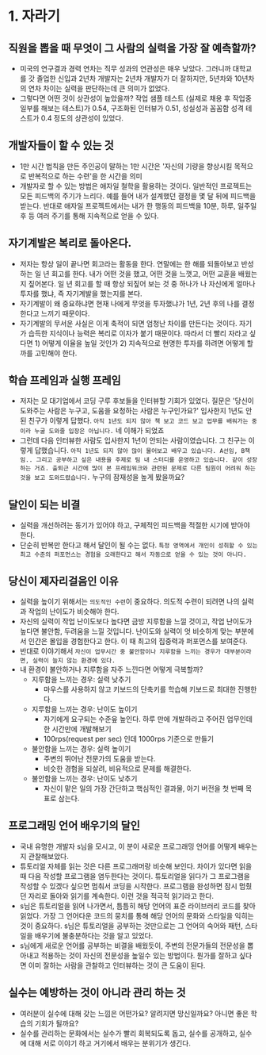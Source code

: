 # 1. 자라기
## 직원을 뽑을 때 무엇이 그 사람의 실력을 가장 잘 예측할까?
+ 미국의 연구결과 경력 연차는 직무 성과의 연관성은 매우 낮았다. 그러니까 대학교를 갓 졸업한 신입과 2년차 개발자는
2년차 개발자가 더 잘하지만, 5년차와 10년차의 연차 차이는 실력을 판단하는데 큰 의미가 없었다.
+ 그렇다면 어떤 것이 상관성이 높았을까? 작업 샘플 테스트 (실제로 채용 후 작업중 일부를 해보는 테스트)가 0.54,
구조화된 인터뷰가 0.51, 성실성과 꼼꼼함 성격 테스트가 0.4 정도의 상관성이 있었다.

## 개발자들이 할 수 있는 것
+ 1만 시간 법칙을 만든 주인공이 말하는 1만 시간은 '자신의 기량을 향상시킬 목적으로 반복적으로 하는 수련'을 한 시간을 의미
+ 개발자로 할 수 있는 방법은 애자일 철학을 활용하는 것이다. 일반적인 프로젝트는 모든 피드백의 주기가 느리다. 예를 들어
내가 설계했던 결정을 몇 달 뒤에 피드백을 받는다. 반대로 애자일 프로젝트에서는 내가 한 행동의 피드백을 10분, 하루, 일주일 후 
등 여러 주기를 통해 지속적으로 얻을 수 있다.

## 자기계발은 복리로 돌아온다.
+ 저자는 항상 일이 끝나면 회고라는 활동을 한다. 연말에는 한 해를 되돌아보고 반성하는 일 년 회고를 한다. 내가 어떤 것을
했고, 어떤 것을 느꼇고, 어떤 교휸을 배웠는지 짚어본다. 일 년 회고를 할 때 항상 되짚어 보는 것 중 하나가 나 자신에게 
얼마나 투자를 했냐, 즉 자기계발을 했는지를 본다.
+ 자기계발이 왜 중요하냐면 현재 나에게 무엇을 투자했냐가 1년, 2년 후의 나를 결정한다고 느끼기 때문이다.
+ 자기계발의 무서운 사실은 이게 축적이 되면 엄청난 차이를 만든다는 것이다. 자기가 습득한 지식이나 능력은 복리로 이자가
붙기 때문이다. 따라서 더 빨리 자라고 싶다면 1) 어떻게 이율을 높일 것인가 2) 지속적으로 현명한 투자를 하려면 어떻게 할까를
고민해야 한다.

## 학습 프레임과 실행 프레임
+ 저자는 모 대기업에서 코딩 구루 후보들을 인터뷰할 기회가 있었다. 질문은 '당신이 도와주는 사람은 누구고, 도움을 요청하는 사람은
누구인가요?' 입사한지 1년도 안된 친구가 이렇게 답했다. `아직 1년도 되지 않아 책 보고 코드 보고 업무를 배워가는 중이라
누굴 도와줄 입장은 아닙니다.` 네 이해가 되었죠
+ 그런데 다음 인터뷰한 사람도 입사한지 1년이 안되는 사람이였습니다. 그 친구는 이렇게 답했습니다.
`아직 1년도 되지 않아 많이 물어보고 배우고 있습니다. A선임, B책임.. 그리고 공부하고 싶은 내용을 주제로 팀 내 스터디를
운영하고 있습니다. 같이 성장하는 거죠. 출퇴근 시간에 많이 본 프레임워크와 관련된 문제로 다른 팀원이 어려워 하는 것을 보고
도와드렸습니다.` 누구의 잠재성을 높게 봤을까요?

## 달인이 되는 비결
+ 실력을 개선하려는 동기가 있어야 하고, 구체적인 피드백을 적절한 시기에 받아야 한다.
+ 단순히 반복만 한다고 해서 달인이 될 수는 없다. `특정 영역에서 개인이 성취할 수 있는 최고 수준의 퍼포먼스는 경험을 오래한다고
해서 자동으로 얻을 수 있는 것이 아니다.`

## 당신이 제자리걸음인 이유
+ 실력을 높이기 위해서는 `의도적인 수련`이 중요하다. 의도적 수련이 되려면 나의 실력과 작업의 난이도가 비슷해야 한다.
+ 자신의 실력이 작업 난이도보다 높다면 금방 지루함을 느낄 것이고, 작업 난이도가 높다면 불안함, 두려움을 느낄 것입니다.
난이도와 실력이 엇 비슷하게 맞는 부분에서 인간은 몰입을 경험한다고 한다. 이 때 최고의 집중력과 퍼포먼스를 보여준다.
+ 반대로 이야기해서 `자신이 업무시간 중 불안함이나 지루함을 느끼는 경우가 대부분이라면, 실력이 늘지 않는 환경에 있다.`
+ 내 환경이 불안하거나 지루함을 자주 느낀다면 어떻게 극복할까?
  + 지루함을 느끼는 경우: 실력 낮추기
    + 마우스를 사용하지 않고 키보드의 단축키를 학습해 키보드로 최대한 진행한다.
  + 지루함을 느끼는 경우: 난이도 높이기
    + 자기에게 요구되는 수준읖 높인다. 하루 만에 개발하라고 주어진 업무인데 한 시간만에 개발해보기
    + 100rps(request per sec) 인데 1000rps 기준으로 만들기
  + 불안함을 느끼는 경우: 실력 높이기
    + 주변의 뛰어난 전문가의 도움을 받는다.
    + 비슷한 경험을 되살려, 비유적으로 문제를 해결한다.
  + 불안함을 느끼는 경우: 난이도 낮추기
    + 자신이 맡은 일의 가장 간단하고 핵심적인 결과물, 아기 버전을 첫 번째 목표로 삼는다.

## 프로그래밍 언어 배우기의 달인
+ 국내 유명한 개발자 s님을 모시고, 이 분이 새로운 프로그래밍 언어를 어떻게 배우는지 관찰해보았다.
+ 튜토리얼 자체를 읽는 것은 다른 프로그래머랑 비슷해 보인다. 차이가 있다면 읽을 때 다음 작성할 프로그램을 염두한다는 것이다.
튜토리얼을 읽다가 그 프로그램을 작성할 수 있겠다 싶으면 멈춰서 코딩을 시작한다. 프로그램을 완성하면 잠시 멈췄던 자리로 돌아와
읽기를 계속한다. 이런 것을 적극적 읽기라고 한다.
+ s님은 튜토리얼을 읽어 나가면서, 틈틈히 해당 언어의 표준 라이브러리 코드를 찾아 읽었다. 가장 그 언어다운 코드의 뭉치를
통해 해당 언어의 문화와 스타일을 익히는 것이 중요하다. s님은 튜토리얼을 공부하는 것만으로는 그 언어의 숙어와 패턴, 스타일을
배우기에 불충분하다는 것을 알고 있었다.
+ s님에게 새로운 언어를 공부하는 비결을 배웠듯이, 주변의 전문가들의 전문성을 뽑아내고 적용하는 것이 자신의 전문성을 높일수 있는 방법이다.
뭔가를 잘하고 싶다면 이미 잘하는 사람을 관찰하고 인터뷰하는 것이 큰 도움이 된다.

## 실수는 예방하는 것이 아니라 관리 하는 것
+ 여러분이 실수에 대해 갖는 느낌은 어떤가요? 알려지면 망신일까요? 아니면 좋은 학습의 기회가 될까요?
+ 실수를 관리하는 문화에서는 실수가 빨리 회복되도록 돕고, 실수를 공개하고, 실수에 대해 서로 이야기 하고 거기에서 배우는 분위기가 생긴다.
